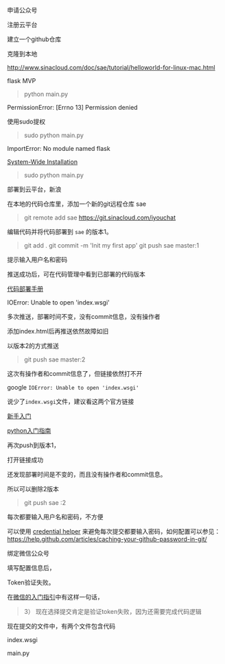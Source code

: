 申请公众号

注册云平台

建立一个github仓库

克隆到本地

http://www.sinacloud.com/doc/sae/tutorial/helloworld-for-linux-mac.html



flask MVP

> python main.py

PermissionError: [Errno 13] Permission denied

使用sudo提权

> sudo python main.py

ImportError: No module named flask

[System-Wide Installation](http://flask.pocoo.org/docs/0.10/installation/#system-wide-installation)

> sudo python main.py


部署到云平台，新浪

在本地的代码仓库里，添加一个新的git远程仓库 sae
> git remote add sae https://git.sinacloud.com/iyouchat

编辑代码并将代码部署到 `sae` 的版本1。
> git add .
> git commit -m 'Init my first app'
> git push sae master:1

提示输入用户名和密码


推送成功后，可在代码管理中看到已部署的代码版本

[代码部署手册](http://www.sinacloud.com/doc/sae/tutorial/code-deploy.html#git)


IOError: Unable to open 'index.wsgi'


多次推送，部署时间不变，没有commit信息，没有操作者

添加index.html后再推送依然故障如旧


以版本2的方式推送

> git push sae master:2


这次有操作者和commit信息了，但链接依然打不开


google `IOError: Unable to open 'index.wsgi'`

说少了`index.wsgi`文件，建议看这两个官方链接


[新手入门](http://www.sinacloud.com/doc/sae/tutorial/index.html)

[python入门指南](http://www.sinacloud.com/doc/sae/python/tutorial.html)


再次push到版本1，

打开链接成功


还发现部署时间是不变的，而且没有操作者和commit信息。


所以可以删除2版本

> git push sae :2



每次都要输入用户名和密码，不方便

可以使用 [credential helper](https://git-scm.com/docs/gitcredentials) 来避免每次提交都要输入密码，如何配置可以参见：https://help.github.com/articles/caching-your-github-password-in-git/


绑定微信公众号

填写配置信息后，

Token验证失败。

在[微信的入门指引](https://mp.weixin.qq.com/wiki)中有这样一句话，

> 3） 现在选择提交肯定是验证token失败，因为还需要完成代码逻辑

现在提交的文件中，有两个文件包含代码

index.wsgi

main.py
